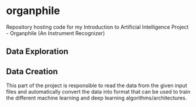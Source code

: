 # organphile
Repository hosting code for my Introduction to Artificial Intelligence Project - Organphile (An Instrument Recognizer)

## Data Exploration


## Data Creation
This part of the project is responsible to read the data from the given input files and automatically convert the data into format that can be used to train the different machine learning and deep learning algorithms/architectures.

